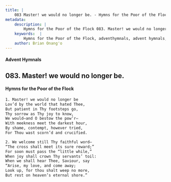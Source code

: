 ```yaml
---
title: |
    083 Master! we would no longer be. - Hymns for the Poor of the Flock
metadata:
    description: |
        Hymns for the Poor of the Flock 083. Master! we would no longer be.. Master! we would no longer be  Lov’d by the world that hated Thee, But patient in Thy footsteps go, Thy sorrow as Thy joy to know, We would—and O bestow the pow’r—  With meekness meet the darkest hour,  By shame, contempt, however tried, For Thou wast scorn’d and crucified. 
    keywords:  |
        Hymns for the Poor of the Flock, adventhymnals, advent hymnals, Master! we would no longer be., Master! we would no longer be , 
    author: Brian Onang'o
---
```


#### Advent Hymnals
## 083. Master! we would no longer be.
####  Hymns for the Poor of the Flock

```txt
1. Master! we would no longer be 
Lov’d by the world that hated Thee,
But patient in Thy footsteps go,
Thy sorrow as Thy joy to know,
We would—and O bestow the pow’r— 
With meekness meet the darkest hour, 
By shame, contempt, however tried,
For Thou wast scorn’d and crucified.

2. We welcome still Thy faithful word—
“The cross shall meet its sure reward;” 
For soon must pass the “little while,” 
When joy shall crown Thy servants’ toil:
When we shall hear Thee, Saviour, say 
“Arise, my love, and come away;
Look up, for thou shalt weep no more,
But rest on heaven’s eternal shore.”
```